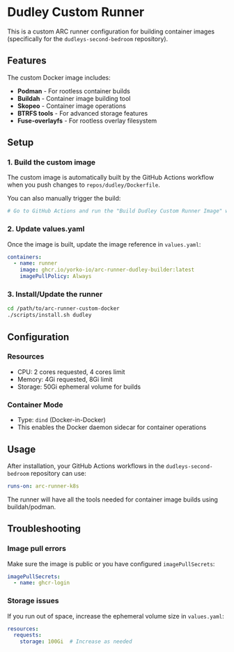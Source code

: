 # Dudley Custom Runner

This is a custom ARC runner configuration for building container images (specifically for the `dudleys-second-bedroom` repository).

## Features

The custom Docker image includes:
- **Podman** - For rootless container builds
- **Buildah** - Container image building tool
- **Skopeo** - Container image operations
- **BTRFS tools** - For advanced storage features
- **Fuse-overlayfs** - For rootless overlay filesystem

## Setup

### 1. Build the custom image

The custom image is automatically built by the GitHub Actions workflow when you push changes to `repos/dudley/Dockerfile`.

You can also manually trigger the build:
```bash
# Go to GitHub Actions and run the "Build Dudley Custom Runner Image" workflow
```

### 2. Update values.yaml

Once the image is built, update the image reference in `values.yaml`:

```yaml
containers:
  - name: runner
    image: ghcr.io/yorko-io/arc-runner-dudley-builder:latest
    imagePullPolicy: Always
```

### 3. Install/Update the runner

```bash
cd /path/to/arc-runner-custom-docker
./scripts/install.sh dudley
```

## Configuration

### Resources
- CPU: 2 cores requested, 4 cores limit
- Memory: 4Gi requested, 8Gi limit
- Storage: 50Gi ephemeral volume for builds

### Container Mode
- Type: `dind` (Docker-in-Docker)
- This enables the Docker daemon sidecar for container operations

## Usage

After installation, your GitHub Actions workflows in the `dudleys-second-bedroom` repository can use:

```yaml
runs-on: arc-runner-k8s
```

The runner will have all the tools needed for container image builds using buildah/podman.

## Troubleshooting

### Image pull errors
Make sure the image is public or you have configured `imagePullSecrets`:

```yaml
imagePullSecrets:
  - name: ghcr-login
```

### Storage issues
If you run out of space, increase the ephemeral volume size in `values.yaml`:

```yaml
resources:
  requests:
    storage: 100Gi  # Increase as needed
```

